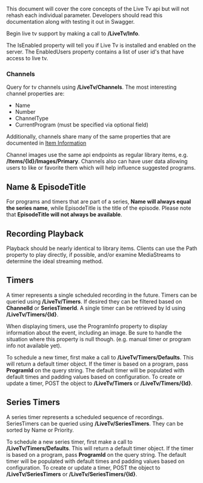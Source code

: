 This document will cover the core concepts of the Live Tv api but will not rehash each individual parameter. Developers should read this documentation along with testing it out in Swagger. 

Begin live tv support by making a call to **/LiveTv/Info**. 

The IsEnabled property will tell you if Live Tv is installed and enabled on the server. The EnabledUsers property contains a list of user id's that have access to live tv.

### Channels

Query for tv channels using **/LiveTv/Channels**. The most interesting channel properties are:

* Name
* Number
* ChannelType
* CurrentProgram (must be specified via optional field)

Additionally, channels share many of the same properties that are documented in [Item Information](Item-Information)

Channel images use the same api endpoints as regular library items, e.g. **/Items/{Id}/Images/Primary**. Channels also can have user data allowing users to like or favorite them which will help influence suggested programs.

## Name & EpisodeTitle
For programs and timers that are part of a series, **Name will always equal the series name**, while EpisodeTitle is the title of the episode. Please note that **EpisodeTitle will not always be available**.

## Recording Playback
Playback should be nearly identical to library items. Clients can use the Path property to play directly, if possible, and/or examine MediaStreams to determine the ideal streaming method.

## Timers
A timer represents a single scheduled recording in the future. Timers can be queried using **/LiveTv/Timers**. If desired they can be filtered based on **ChannelId** or **SeriesTimerId**. A single timer can be retrieved by Id using **/LiveTv/Timers/{Id}**. 

When displaying timers, use the ProgramInfo property to display information about the event, including an image. Be sure to handle the situation where this property is null though. (e.g. manual timer or program info not available yet).

To schedule a new timer, first make a call to **/LiveTv/Timers/Defaults**. This will return a default timer object. If the timer is based on a program, pass **ProgramId** on the query string. The default timer will be populated with default times and padding values based on configuration. To create or update a timer, POST the object to **/LiveTv/Timers** or **/LiveTv/Timers/{Id}**.

## Series Timers
A series timer represents a scheduled sequence of recordings. SeriesTimers can be queried using **/LiveTv/SeriesTimers**. They can be sorted by Name or Priority.

To schedule a new series timer, first make a call to **/LiveTv/Timers/Defaults**. This will return a default timer object. If the timer is based on a program, pass **ProgramId** on the query string. The default timer will be populated with default times and padding values based on configuration. To create or update a timer, POST the object to **/LiveTv/SeriesTimers** or **/LiveTv/SeriesTimers/{Id}**.